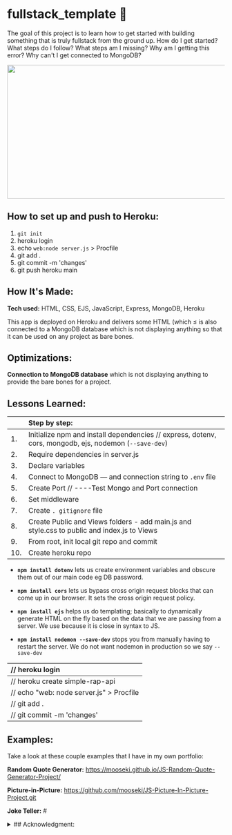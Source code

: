 # fullstack_template :dizzy:

The goal of this project is to learn how to get started with building something that is truly fullstack from the ground up. How do I get started? What steps do I follow? What steps am I missing? Why am I getting this error? Why can't I get connected to MongoDB? 

<p align="center">
  <img width="600" height="310" src="./autocompleteApp.gif">
</p>


## How to set up and push to Heroku:

1. `git init`
2. heroku login
3. echo `web:node server.js` > Procfile
4. git add .
5. git commit -m 'changes'
6. git push heroku main

## How It's Made:

**Tech used:** HTML, CSS, EJS, JavaScript, Express, MongoDB, Heroku

This app is deployed on Heroku and delivers some HTML (which ≤ is  also connected to a MongoDB database which is not displaying anything so that it can be used on any project as bare bones.

## Optimizations:

**Connection to MongoDB database** which is not displaying anything to provide the bare bones for a project. 


## Lessons Learned:

|       | **Step by step:**                                                                                     | 
| :---- | :---------------------------------------------------------------------------------------------------- |
| 1.    | Initialize npm and install dependencies // express, dotenv, cors, mongodb, ejs, nodemon (`--save-dev`)| 
| 2.    | Require dependencies in server.js                                                                     |
| 3.    | Declare variables                                                                                     |
| 4.    | Connect to MongoDB — and connection string to `.env` file                                             |
| 5.    | Create Port // ----Test Mongo and Port connection                                                     |
| 6.    | Set middleware                                                                                        |
| 7.    | Create `. gitignore` file                                                                             |
| 8.    | Create Public and Views folders - add main.js and style.css to public and index.js to Views           |
| 9.    | From root, init local git repo and commit                                                             |
| 10.   | Create heroku repo                                                                                    |

  * **`npm install dotenv`** lets us create environment variables and obscure them out of our main code eg DB password.

  * **`npm install cors`** lets us bypass cross origin request blocks that can come up in our browser. It sets the cross origin request policy.

  * **`npm install ejs`** helps us do templating; basically to dynamically generate HTML on the fly based on the data that we are passing from a server. We use because it is close in syntax to JS.

  * **`npm install nodemon --save-dev`** stops you from manually having to restart the server. We do not want nodemon in production so we say `--save-dev`


|   // heroku login                          |  
| :----------------------------------------- |
|  // heroku create simple-rap-api           |  
|  // echo "web: node server.js" > Procfile  |  
|  // git add .                              |  
|  // git commit -m 'changes'                |



## Examples:

Take a look at these couple examples that I have in my own portfolio:

**Random Quote Generator:** https://mooseki.github.io/JS-Random-Quote-Generator-Project/

**Picture-in-Picture:** https://github.com/mooseki/JS-Picture-In-Picture-Project.git

**Joke Teller:** #


<details>
<summary>## Acknowledgment:</summary>
<br>
[![Twitter URL](https://img.shields.io/twitter/url/https/twitter.com/mayanwolfe.svg?style=social&label=Follow%20%40mayanwolfe)](https://twitter.com/mayanwolfe) - [Let's Make a Fullstack Template!](https://www.twitch.tv/videos/1511339035) :superhero_woman:
</details>
